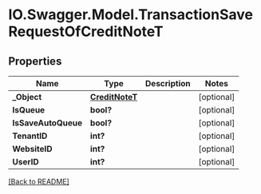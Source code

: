 # IO.Swagger.Model.TransactionSaveRequestOfCreditNoteT
## Properties

Name | Type | Description | Notes
------------ | ------------- | ------------- | -------------
**_Object** | [**CreditNoteT**](CreditNoteT.md) |  | [optional] 
**IsQueue** | **bool?** |  | [optional] 
**IsSaveAutoQueue** | **bool?** |  | [optional] 
**TenantID** | **int?** |  | [optional] 
**WebsiteID** | **int?** |  | [optional] 
**UserID** | **int?** |  | [optional] 

 [[Back to README]](../README.md)

